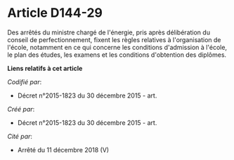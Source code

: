 # Article D144-29

Des arrêtés du ministre chargé de l'énergie, pris après délibération du conseil de perfectionnement, fixent les règles
relatives à l'organisation de l'école, notamment en ce qui concerne les conditions d'admission à l'école, le plan des études,
les examens et les conditions d'obtention des diplômes.

**Liens relatifs à cet article**

_Codifié par_:

  - Décret n°2015-1823 du 30 décembre 2015 - art.

_Créé par_:

  - Décret n°2015-1823 du 30 décembre 2015 - art.

_Cité par_:

  - Arrêté du 11 décembre 2018 (V)
